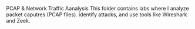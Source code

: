 PCAP & Network Traffic Aanalysis
This folder contains labs where I analyze packet caputres (PCAP files). identify attacks, and use tools like Wireshark and Zeek.
